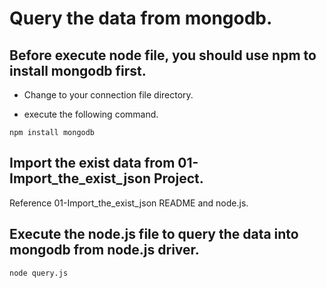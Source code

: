 # Query the data from mongodb.

## Before execute node file, you should use npm to install mongodb first.

- Change to your connection file directory.

- execute the following command.

`npm install mongodb`

## Import the exist data from 01-Import_the_exist_json Project.

Reference 01-Import_the_exist_json README and node.js.

## Execute the node.js file to query the data into mongodb from node.js driver.
 
`node query.js`
